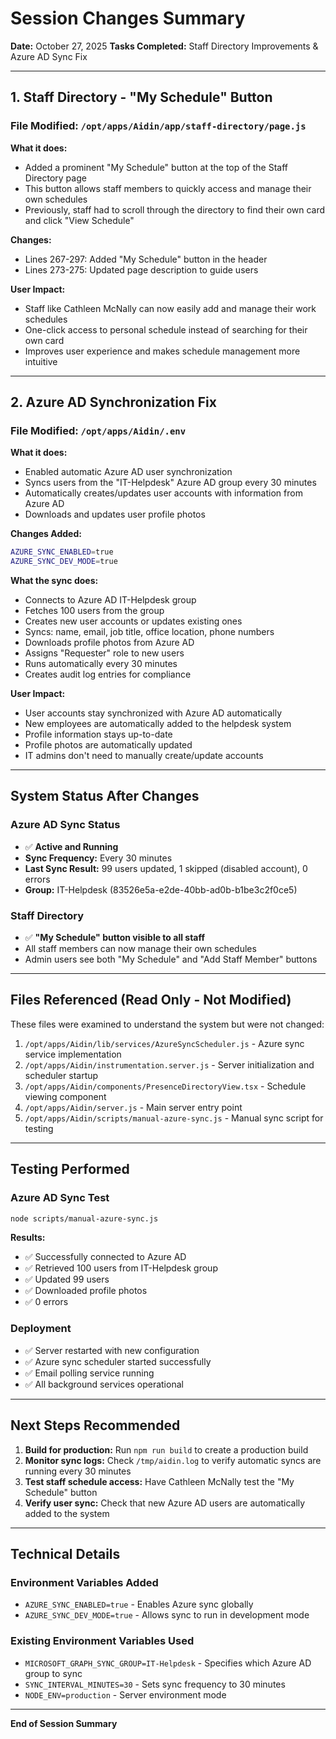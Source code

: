 # Session Changes Summary
**Date:** October 27, 2025
**Tasks Completed:** Staff Directory Improvements & Azure AD Sync Fix

---

## 1. Staff Directory - "My Schedule" Button

### File Modified: `/opt/apps/Aidin/app/staff-directory/page.js`

**What it does:**
- Added a prominent "My Schedule" button at the top of the Staff Directory page
- This button allows staff members to quickly access and manage their own schedules
- Previously, staff had to scroll through the directory to find their own card and click "View Schedule"

**Changes:**
- Lines 267-297: Added "My Schedule" button in the header
- Lines 273-275: Updated page description to guide users

**User Impact:**
- Staff like Cathleen McNally can now easily add and manage their work schedules
- One-click access to personal schedule instead of searching for their own card
- Improves user experience and makes schedule management more intuitive

---

## 2. Azure AD Synchronization Fix

### File Modified: `/opt/apps/Aidin/.env`

**What it does:**
- Enabled automatic Azure AD user synchronization
- Syncs users from the "IT-Helpdesk" Azure AD group every 30 minutes
- Automatically creates/updates user accounts with information from Azure AD
- Downloads and updates user profile photos

**Changes Added:**
```bash
AZURE_SYNC_ENABLED=true
AZURE_SYNC_DEV_MODE=true
```

**What the sync does:**
- Connects to Azure AD IT-Helpdesk group
- Fetches 100 users from the group
- Creates new user accounts or updates existing ones
- Syncs: name, email, job title, office location, phone numbers
- Downloads profile photos from Azure AD
- Assigns "Requester" role to new users
- Runs automatically every 30 minutes
- Creates audit log entries for compliance

**User Impact:**
- User accounts stay synchronized with Azure AD automatically
- New employees are automatically added to the helpdesk system
- Profile information stays up-to-date
- Profile photos are automatically updated
- IT admins don't need to manually create/update accounts

---

## System Status After Changes

### Azure AD Sync Status
- ✅ **Active and Running**
- **Sync Frequency:** Every 30 minutes
- **Last Sync Result:** 99 users updated, 1 skipped (disabled account), 0 errors
- **Group:** IT-Helpdesk (83526e5a-e2de-40bb-ad0b-b1be3c2f0ce5)

### Staff Directory
- ✅ **"My Schedule" button visible to all staff**
- All staff members can now manage their own schedules
- Admin users see both "My Schedule" and "Add Staff Member" buttons

---

## Files Referenced (Read Only - Not Modified)

These files were examined to understand the system but were not changed:

1. `/opt/apps/Aidin/lib/services/AzureSyncScheduler.js` - Azure sync service implementation
2. `/opt/apps/Aidin/instrumentation.server.js` - Server initialization and scheduler startup
3. `/opt/apps/Aidin/components/PresenceDirectoryView.tsx` - Schedule viewing component
4. `/opt/apps/Aidin/server.js` - Main server entry point
5. `/opt/apps/Aidin/scripts/manual-azure-sync.js` - Manual sync script for testing

---

## Testing Performed

### Azure AD Sync Test
```bash
node scripts/manual-azure-sync.js
```
**Results:**
- ✅ Successfully connected to Azure AD
- ✅ Retrieved 100 users from IT-Helpdesk group
- ✅ Updated 99 users
- ✅ Downloaded profile photos
- ✅ 0 errors

### Deployment
- ✅ Server restarted with new configuration
- ✅ Azure sync scheduler started successfully
- ✅ Email polling service running
- ✅ All background services operational

---

## Next Steps Recommended

1. **Build for production:** Run `npm run build` to create a production build
2. **Monitor sync logs:** Check `/tmp/aidin.log` to verify automatic syncs are running every 30 minutes
3. **Test staff schedule access:** Have Cathleen McNally test the "My Schedule" button
4. **Verify user sync:** Check that new Azure AD users are automatically added to the system

---

## Technical Details

### Environment Variables Added
- `AZURE_SYNC_ENABLED=true` - Enables Azure sync globally
- `AZURE_SYNC_DEV_MODE=true` - Allows sync to run in development mode

### Existing Environment Variables Used
- `MICROSOFT_GRAPH_SYNC_GROUP=IT-Helpdesk` - Specifies which Azure AD group to sync
- `SYNC_INTERVAL_MINUTES=30` - Sets sync frequency to 30 minutes
- `NODE_ENV=production` - Server environment mode

---

**End of Session Summary**
